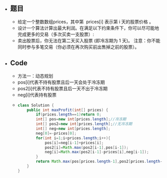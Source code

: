 - ## 题目
	- 给定一个整数数组prices，其中第  prices[i] 表示第 i 天的股票价格 。​
	- 设计一个算法计算出最大利润。在满足以下约束条件下，你可以尽可能地完成更多的交易（多次买卖一支股票）:
	- 卖出股票后，你无法在第二天买入股票 (即冷冻期为 1 天)。
	  注意：你不能同时参与多笔交易（你必须在再次购买前出售掉之前的股票）。
- ## Code
	- 方法一：动态规划
	- pos[i]代表不持有股票且后一天会处于冷冻期
	- pos2[i]代表不持有股票且后一天不出于冷冻期
	- neg[i]代表持有股票
	- ```java
	  class Solution {
	      public int maxProfit(int[] prices) {
	          if(prices.length==1)return 0;
	          int[] pos=new int[prices.length];//冷冻期
	          int[] pos2=new int[prices.length];//无冷冻期
	          int[] neg=new int[prices.length];
	          neg[0]=-prices[0];
	          for(int i=1;i<prices.length;i++){
	              pos[i]=neg[i-1]+prices[i];
	              pos2[i]=Math.max(pos2[i-1],pos[i-1]);
	              neg[i]=Math.max(pos2[i-1]-prices[i],neg[i-1]);
	          }
	          return Math.max(pos[prices.length-1],pos2[prices.length-1]);
	      }
	  }
	  ```